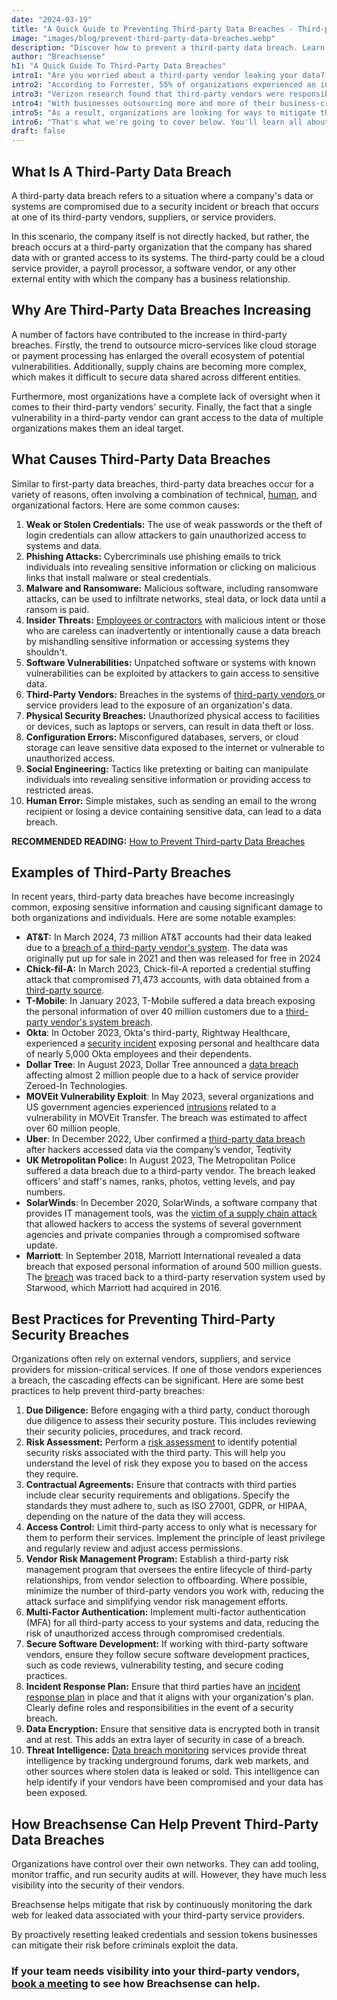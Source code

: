 ```yaml
---
date: "2024-03-19"
title: "A Quick Guide to Preventing Third-party Data Breaches - Third-party Data Breach Prevention"
image: "images/blog/prevent-third-party-data-breaches.webp"
description: "Discover how to prevent a third-party data breach. Learn ten steps to reduce your risk of a third-party data breach."
author: "Breachsense"
h1: "A Quick Guide To Third-Party Data Breaches"
intro1: "Are you worried about a third-party vendor leaking your data? Wondering how to prevent third-party breaches?"
intro2: "According to Forrester, 55% of organizations experienced an incident or breach involving a third-party provider in 2021."
intro3: "Verizon research found that third-party vendors were responsible for 62% of system Intrusion incidents."
intro4: "With businesses outsourcing more and more of their business-critical data and functionality to third-party vendors, it's no surprise that attackers have focused their efforts there as well."
intro5: "As a result, organizations are looking for ways to mitigate the impact of third-party breaches."
intro6: "That's what we're going to cover below. You'll learn all about the risk of third-party breaches as well as a number of ways you can prevent it from happening."
draft: false
---
```

## What Is A Third-Party Data Breach

A third-party data breach refers to a situation where a company\'s data or systems are compromised due to a security incident or breach that occurs at one of its third-party vendors, suppliers, or service providers.

In this scenario, the company itself is not directly hacked, but rather, the breach occurs at a third-party organization that the company has shared data with or granted access to its systems. The third-party could be a cloud service provider, a payroll processor, a software vendor, or any other external entity with which the company has a business relationship.

## Why Are Third-Party Data Breaches Increasing

A number of factors have contributed to the increase in third-party breaches. Firstly, the trend to outsource micro-services like cloud storage or payment processing has enlarged the overall ecosystem of potential vulnerabilities. Additionally, supply chains are becoming more complex, which makes it difficult to secure data shared across different entities.

Furthermore, most organizations have a complete lack of oversight when it comes to their third-party vendors' security. Finally, the fact that a single vulnerability in a third-party vendor can grant access to the data of multiple organizations makes them an ideal target.

## What Causes Third-Party Data Breaches

Similar to first-party data breaches, third-party data breaches occur for a variety of reasons, often involving a combination of technical, [human](https://www.breachsense.com/blog/data-breach-human-error/), and organizational factors. Here are some common causes:

1. **Weak or Stolen Credentials:** The use of weak passwords or the theft of login credentials can allow attackers to gain unauthorized access to systems and data.
2. **Phishing Attacks:** Cybercriminals use phishing emails to trick individuals into revealing sensitive information or clicking on malicious links that install malware or steal credentials.
3. **Malware and Ransomware:** Malicious software, including ransomware attacks, can be used to infiltrate networks, steal data, or lock data until a ransom is paid.
4. **Insider Threats:** [Employees or contractors](https://www.breachsense.com/blog/insider-threat-data-breach/) with malicious intent or those who are careless can inadvertently or intentionally cause a data breach by mishandling sensitive information or accessing systems they shouldn't.
5. **Software Vulnerabilities:** Unpatched software or systems with known vulnerabilities can be exploited by attackers to gain access to sensitive data.
6. **Third-Party Vendors:** Breaches in the systems of [ third-party vendors ](https://www.breachsense.com/blog/third-party-data-breach/)or service providers lead to the exposure of an organization's data.
7. **Physical Security Breaches:** Unauthorized physical access to facilities or devices, such as laptops or servers, can result in data theft or loss.
8. **Configuration Errors:** Misconfigured databases, servers, or cloud storage can leave sensitive data exposed to the internet or vulnerable to unauthorized access.
9. **Social Engineering:** Tactics like pretexting or baiting can manipulate individuals into revealing sensitive information or providing access to restricted areas.
10. **Human Error:** Simple mistakes, such as sending an email to the wrong recipient or losing a device containing sensitive data, can lead to a data breach.

**RECOMMENDED READING:** [How to Prevent Third-party Data Breaches](https://www.breachsense.com/blog/third-party-data-breach/)

## Examples of Third-Party Breaches

In recent years, third-party data breaches have become increasingly common, exposing sensitive information and causing significant damage to both organizations and individuals. Here are some notable examples:

- **AT&amp;T:** In March 2024, 73 million AT&amp;T accounts had their data leaked due to a [breach of a third-party vendor\'s system](https://www.msn.com/en-us/news/other/at-t-says-massive-breach-didn-t-originate-from-its-systems/ar-BB1k5W8v). The data was originally put up for sale in 2021 and then was released for free in 2024
- **Chick-fil-A:** In March 2023, Chick-fil-A reported a credential stuffing attack that compromised 71,473 accounts, with data obtained from a [third-party source](https://cybernews.com/news/chick-fil-a-hacked-financial-information-stolen/).
- **T-Mobile**: In January 2023, T-Mobile suffered a data breach exposing the personal information of over 40 million customers due to a [third-party vendor\'s system breach](https://www.theverge.com/2023/1/20/23563825/tmobile-data-breach-api-customer-accounts-hacker-security).
- **Okta**: In October 2023, Okta's third-party, Rightway Healthcare, experienced a [security incident](https://cybernews.com/news/okta-employees-third-party-breach-rightway-healthcare-/) exposing personal and healthcare data of nearly 5,000 Okta employees and their dependents.
- **Dollar Tree**: In August 2023, Dollar Tree announced a [data breach](https://www.securityweek.com/dollar-tree-impacted-by-zeroedin-data-breach-affecting-2-million-individuals/) affecting almost 2 million people due to a hack of service provider Zeroed-In Technologies.
- **MOVEit Vulnerability Exploit**: In May 2023, several organizations and US government agencies experienced [intrusions](https://techcrunch.com/2023/08/25/moveit-mass-hack-by-the-numbers/) related to a vulnerability in MOVEit Transfer. The breach was estimated to affect over 60 million people.
- **Uber**: In December 2022, Uber confirmed a [third-party data breach](https://www.bleepingcomputer.com/news/security/uber-suffers-new-data-breach-after-attack-on-vendor-info-leaked-online/) after hackers accessed data via the company’s vendor, Teqtivity
- **UK Metropolitan Police:** In August 2023, The Metropolitan Police suffered a data breach due to a third-party vendor. The breach leaked officers' and staff's names, ranks, photos, vetting levels, and pay numbers.
- **SolarWinds**: In December 2020, SolarWinds, a software company that provides IT management tools, was the [victim of a supply chain attack](https://www.techtarget.com/whatis/feature/SolarWinds-hack-explained-Everything-you-need-to-know) that allowed hackers to access the systems of several government agencies and private companies through a compromised software update.
- **Marriott**: In September 2018, Marriott International revealed a data breach that exposed personal information of around 500 million guests. The [breach](https://www.wired.com/story/marriott-hacked-yes-again-2020/) was traced back to a third-party reservation system used by Starwood, which Marriott had acquired in 2016.

## Best Practices for Preventing Third-Party Security Breaches

Organizations often rely on external vendors, suppliers, and service providers for mission-critical services. If one of those vendors experiences a breach, the cascading effects can be significant. Here are some best practices to help prevent third-party breaches:

1. **Due Diligence:** Before engaging with a third party, conduct thorough due diligence to assess their security posture. This includes reviewing their security policies, procedures, and track record.
2. **Risk Assessment:** Perform a [risk assessment](https://www.breachsense.com/blog/data-risk-management/) to identify potential security risks associated with the third party. This will help you understand the level of risk they expose you to based on the access they require.
3. **Contractual Agreements:** Ensure that contracts with third parties include clear security requirements and obligations. Specify the standards they must adhere to, such as ISO 27001, GDPR, or HIPAA, depending on the nature of the data they will access.
4. **Access Control:** Limit third-party access to only what is necessary for them to perform their services. Implement the principle of least privilege and regularly review and adjust access permissions.
5. **Vendor Risk Management Program:** Establish a third-party risk management program that oversees the entire lifecycle of third-party relationships, from vendor selection to offboarding. Where possible, minimize the number of third-party vendors you work with, reducing the attack surface and simplifying vendor risk management efforts.
6. **Multi-Factor Authentication:** Implement multi-factor authentication (MFA) for all third-party access to your systems and data, reducing the risk of unauthorized access through compromised credentials.
7. **Secure Software Development:** If working with third-party software vendors, ensure they follow secure software development practices, such as code reviews, vulnerability testing, and secure coding practices.
8. **Incident Response Plan:** Ensure that third parties have an [incident response plan](https://www.breachsense.com/blog/data-breach-response-checklist/) in place and that it aligns with your organization's plan. Clearly define roles and responsibilities in the event of a security breach.
9. **Data Encryption:** Ensure that sensitive data is encrypted both in transit and at rest. This adds an extra layer of security in case of a breach.
10. **Threat Intelligence:** [Da](https://www.breachsense.com/data-breach-monitoring/)[ta brea](https://www.breachsense.com/data-breach-monitoring/)[ch monitoring](https://www.breachsense.com/data-breach-monitoring/) services provide threat intelligence by tracking underground forums, dark web markets, and other sources where stolen data is leaked or sold. This intelligence can help identify if your vendors have been compromised and your data has been exposed.

## How Breachsense Can Help Prevent Third-Party Data Breaches

Organizations have control over their own networks. They can add tooling, monitor traffic, and run security audits at will. However, they have much less visibility into the security of their vendors.

Breachsense helps mitigate that risk by continuously monitoring the dark web for leaked data associated with your third-party service providers. 

By proactively resetting leaked credentials and session tokens businesses can mitigate their risk before criminals exploit the data.

### If your team needs visibility into your third-party vendors, [book a meeting](https://www.breachsense.com/book-demo/) to see how Breachsense can help.
